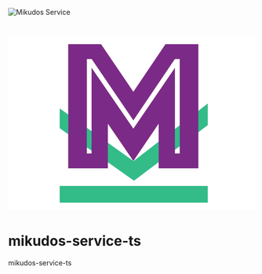 ![Mikudos Service](https://img.shields.io/badge/MIKUDOS-GRPC--server-lightgrey?style=for-the-badge&logo=appveyor)

# [![Mikudos](https://raw.githubusercontent.com/mikudos/doc/master/mikudos-logo.png)](https://mikudos.github.io/doc)

# mikudos-service-ts

mikudos-service-ts

